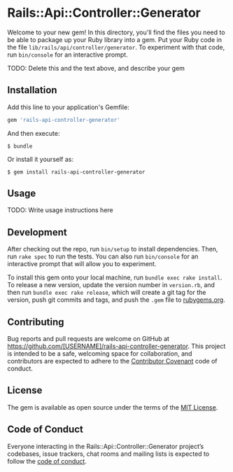 # Rails::Api::Controller::Generator

Welcome to your new gem! In this directory, you'll find the files you need to be able to package up your Ruby library into a gem. Put your Ruby code in the file `lib/rails/api/controller/generator`. To experiment with that code, run `bin/console` for an interactive prompt.

TODO: Delete this and the text above, and describe your gem

## Installation

Add this line to your application's Gemfile:

```ruby
gem 'rails-api-controller-generator'
```

And then execute:

    $ bundle

Or install it yourself as:

    $ gem install rails-api-controller-generator

## Usage

TODO: Write usage instructions here

## Development

After checking out the repo, run `bin/setup` to install dependencies. Then, run `rake spec` to run the tests. You can also run `bin/console` for an interactive prompt that will allow you to experiment.

To install this gem onto your local machine, run `bundle exec rake install`. To release a new version, update the version number in `version.rb`, and then run `bundle exec rake release`, which will create a git tag for the version, push git commits and tags, and push the `.gem` file to [rubygems.org](https://rubygems.org).

## Contributing

Bug reports and pull requests are welcome on GitHub at https://github.com/[USERNAME]/rails-api-controller-generator. This project is intended to be a safe, welcoming space for collaboration, and contributors are expected to adhere to the [Contributor Covenant](http://contributor-covenant.org) code of conduct.

## License

The gem is available as open source under the terms of the [MIT License](https://opensource.org/licenses/MIT).

## Code of Conduct

Everyone interacting in the Rails::Api::Controller::Generator project’s codebases, issue trackers, chat rooms and mailing lists is expected to follow the [code of conduct](https://github.com/[USERNAME]/rails-api-controller-generator/blob/master/CODE_OF_CONDUCT.md).
